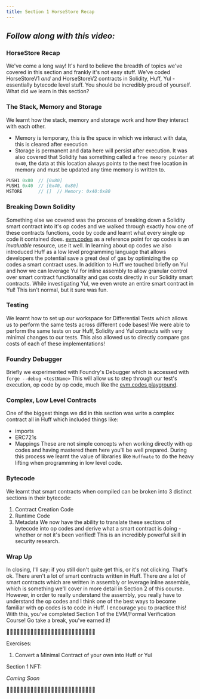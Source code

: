 ```yaml
---
title: Section 1 HorseStore Recap
---
```


_Follow along with this video:_
---

### HorseStore Recap

We've come a long way! It's hard to believe the breadth of topics we've covered in this section and frankly it's not easy stuff.
We've coded HorseStoreV1 _and_ and HorseStoreV2 contracts in Solidity, Huff, Yul - essentially bytecode level stuff. You should be incredibly proud of yourself.
What did we learn in this section?

### The Stack, Memory and Storage

We learnt how the stack, memory and storage work and how they interact with each other.

- Memory is temporary, this is the space in which we interact with data, this is cleared after execution
- Storage is permanent and data here will persist after execution.
  It was also covered that Solidity has something called a `free memory pointer` at `0x40`, the data at this location always points to the next free location in memory and must be updated any time memory is written to.

```js
PUSH1 0x80  // [0x80]
PUSH1 0x40  // [0x40, 0x80]
MSTORE      // []  // Memory: 0x40:0x80
```

### Breaking Down Solidity

Something else we covered was the process of breaking down a Solidity smart contract into it's op codes and we walked through exactly how one of these contracts functions, code by code and learnt what every single op code it contained does. [evm.codes](https://www.evm.codes) as a reference point for op codes is an _invaluable_ resource, use it well.
In learning about op codes we also introduced Huff as a low level programming language that allows developers the potential save a great deal of gas by optimizing the op codes a smart contract uses.
In addition to Huff we touched briefly on Yul and how we can leverage Yul for inline assembly to allow granular control over smart contract functionality and gas costs directly in our Solidity smart contracts. While investigating Yul, we even wrote an entire smart contract in Yul! This isn't normal, but it sure was fun.

### Testing

We learnt how to set up our workspace for Differential Tests which allows us to perform the same tests across different code bases! We were able to perform the same tests on our Huff, Solidity and Yul contracts with very minimal changes to our tests.
This also allowed us to directly compare gas costs of each of these implementations!

### Foundry Debugger

Briefly we experimented with Foundry's Debugger which is accessed with
`forge --debug <testName>`
This will allow us to step through our test's execution, op code by op code, much like the [evm.codes playground](https://www.evm.codes/playground).

### Complex, Low Level Contracts

One of the biggest things we did in this section was write a complex contract all in Huff which included things like:

- imports
- ERC721s
- Mappings
  These are not simple concepts when working directly with op codes and having mastered them here you'll be well prepared.
  During this process we learnt the value of libraries like `Huffmate` to do the heavy lifting when programming in low level code.

### Bytecode

We learnt that smart contracts when compiled can be broken into 3 distinct sections in their bytecode:

1. Contract Creation Code
2. Runtime Code
3. Metadata
   We now have the ability to translate these sections of bytecode into op codes and derive what a smart contract is doing - whether or not it's been verified! This is an incredibly powerful skill in security research.

### Wrap Up

In closing, I'll say: if you still don't quite get this, or it's not clicking. That's ok. There aren't a lot of smart contracts written in Huff. There _are_ a lot of smart contracts which are written in assembly or leverage inline assemble, which is something we'll cover in more detail in Section 2 of this course.
However, in order to really understand the assembly, you really have to understand the op codes and I think one of the best ways to become familiar with op codes is to code in Huff. I encourage you to practice this!
With this, you've completed Section 1 of the EVM/Formal Verification Course! Go take a break, you've earned it!

🐴🐴🐴🐴🐴🐴🐴🐴🐴🐴🐴🐴🐴🐴🐴🐴🐴🐴🐴🐴🐴🐴🐴🐴🐴🐴

Exercises:

1. Convert a Minimal Contract of your own into Huff or Yul

Section 1 NFT:

_Coming Soon_

🐴🐴🐴🐴🐴🐴🐴🐴🐴🐴🐴🐴🐴🐴🐴🐴🐴🐴🐴🐴🐴🐴🐴🐴🐴🐴
